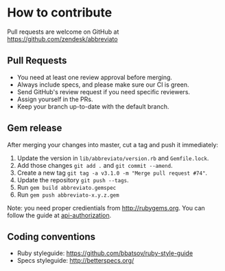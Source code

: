 # How to contribute

Pull requests are welcome on GitHub at https://github.com/zendesk/abbreviato

## Pull Requests

- You need at least one review approval before merging.
- Always include specs, and please make sure our CI is green.
- Send GitHub's review request if you need specific reviewers.
- Assign yourself in the PRs.
- Keep your branch up-to-date with the default branch.

## Gem release

After merging your changes into master, cut a tag and push it immediately:

1. Update the version in `lib/abbreviato/version.rb` and `Gemfile.lock`.
1. Add those changes `git add .` and `git commit --amend`.
1. Create a new tag `git tag -a v3.1.0 -m "Merge pull request #74"`.
1. Update the repository `git push --tags`.
1. Run `gem build abbreviato.gemspec`
1. Run `gem push abbreviato-x.y.z.gem`

Note: you need proper credientials from http://rubygems.org. You can follow the guide at [api-authorization](https://guides.rubygems.org/rubygems-org-api/#api-authorization).

## Coding conventions

- Ruby styleguide: https://github.com/bbatsov/ruby-style-guide
- Specs styleguide: http://betterspecs.org/
